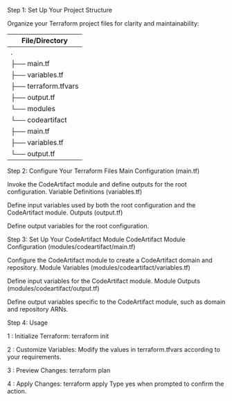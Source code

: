 Step 1: Set Up Your Project Structure

Organize your Terraform project files for clarity and maintainability:

| File/Directory       |
|----------------------|
| .                    |
| ├── main.tf          |
| ├── variables.tf     |
| ├── terraform.tfvars |
| ├── output.tf        |
| └── modules          |
|     └── codeartifact |
|         ├── main.tf  |
|         ├── variables.tf |
|         └── output.tf   |


Step 2: Configure Your Terraform Files
Main Configuration (main.tf)

Invoke the CodeArtifact module and define outputs for the root configuration.
Variable Definitions (variables.tf)

Define input variables used by both the root configuration and the CodeArtifact module.
Outputs (output.tf)

Define output variables for the root configuration.


Step 3: Set Up Your CodeArtifact Module
CodeArtifact Module Configuration (modules/codeartifact/main.tf)

Configure the CodeArtifact module to create a CodeArtifact domain and repository.
Module Variables (modules/codeartifact/variables.tf)

Define input variables for the CodeArtifact module.
Module Outputs (modules/codeartifact/output.tf)

Define output variables specific to the CodeArtifact module, such as domain and repository ARNs.


Step 4: Usage

1 : Initialize Terraform:
    terraform init

2 : Customize Variables:
Modify the values in terraform.tfvars according to your requirements.

3 : Preview Changes: 
    terraform plan

4 : Apply Changes:
    terraform apply
    Type yes when prompted to confirm the action.

